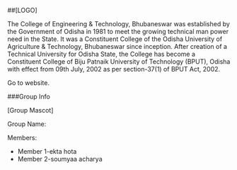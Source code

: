 ##[LOGO]

The College of Engineering & Technology, Bhubaneswar was established by the Government of Odisha in 1981 to meet the growing technical man power need in the State. It was a Constituent College of the Odisha University of Agriculture & Technology, Bhubaneswar since inception. After creation of a Technical University for Odisha State, the College has become a Constituent College of Biju Patnaik University of Technology (BPUT), Odisha with effect from 09th July, 2002 as per section-37(1) of BPUT Act, 2002.

Go to website.

###Group Info

[Group Mascot]

Group Name:

Members:
* Member 1-ekta hota
* Member 2-soumyaa acharya
